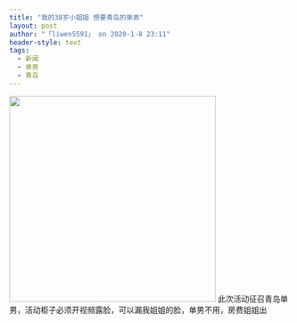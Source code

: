 ```yaml
---
title: "我的38岁小姐姐 想要青岛的单男"
layout: post
author: "「liwen5591」 on 2020-1-8 23:11"
header-style: text
tags:
  - 新闻
  - 单男
  - 青岛
---
```


<head></head>
<body>
 <ignore_js_op> 
  <img aid="1325823" src="https://bbs.boniu123.cc/data/attachment/forum/202001/08/224649v5yd9yrx29yg5r6z.png" zoomfile="data/attachment/forum/202001/08/224649v5yd9yrx29yg5r6z.png" file="data/attachment/forum/202001/08/224649v5yd9yrx29yg5r6z.png" width="370" inpost="1"> 
  <div class="tip tip_4 aimg_tip" id="aimg_1325823_menu" style="position: absolute; display: none" disautofocus="true"> 
   <div class="xs0"> 
    <p><strong>微信图片_20200108224622.png</strong> <em class="xg1">(76.11 KB, 下载次数: 0)</em></p> 
    <p> <a href="forum.php?mod=attachment&amp;aid=MTMyNTgyM3xhZDEzMmE1M3wxNTc4NDk2NzEzfDB8NTQ4NTQy&amp;nothumb=yes" target="_blank">下载附件</a> &nbsp;<a href="javascript:;" onclick="showWindow(this.id, this.getAttribute('url'), 'get', 0);" id="savephoto_1325823" url="home.php?mod=spacecp&amp;ac=album&amp;op=saveforumphoto&amp;aid=1325823&amp;handlekey=savephoto_1325823">保存到相册</a> </p> 
    <p class="xg1 y"><span title="2020-1-8 22:46">半小时前</span> 上传</p> 
   </div> 
   <div class="tip_horn"></div> 
  </div> 
 </ignore_js_op> 此次活动征召青岛单男，活动柜子必须开视频露脸，可以漏我姐姐的脸，单男不用，房费姐姐出
 <br>
</body>


